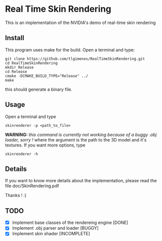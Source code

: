 Real Time Skin Rendering
===============
This is an implementation of the NVIDIA's demo of real-time skin rendering

Install
---------------
This program uses make for the build.
Open a terminal and type:

    git clone https://github.com/tlgimenes/RealTimeSkinRendering.git
    cd RealTimeSkinRendering
    mkdir Release
    cd Release
    cmake -DCMAKE_BUILD_TYPE="Release" ../ 
    make

this should generate a binary file.

Usage
---------------
Open a terminal and type

    skinrenderer -p <path_to_file>

**WARNING:** *this command is currently not working because of a buggy .obj
loader, sorry !*
where the argument is the path to the 3D model and it's textures. If you want
more options, type 

    skinrenderer -h

Details
---------------
If you want to know more details about the implementation, please read the file
doc/SkinRendering.pdf

Thanks ! :)

TODO
---------------
- [x] Implement base classes of the rendereing engine [DONE]
- [x] Implement .obj parser and loader [BUGGY]
- [x] Implement skin shader [INCOMPLETE]
